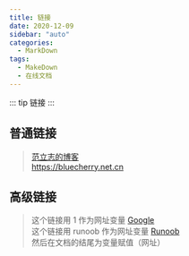 ```yaml
---
title: 链接
date: 2020-12-09
sidebar: "auto"
categories:
  - MarkDown
tags:
  - MakeDown
  - 在线文档
---
```


::: tip
链接
:::

## 普通链接
> [范立志的博客](bluecherry.net.cn)   
> <https://bluecherry.net.cn>

## 高级链接
> 这个链接用 1 作为网址变量 [Google][1]   
> 这个链接用 runoob 作为网址变量 [Runoob][runoob]   
> 然后在文档的结尾为变量赋值（网址）   

  [1]: http://www.google.com/
  [runoob]: http://www.runoob.com/
